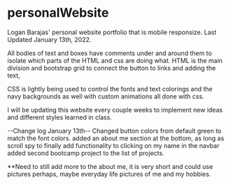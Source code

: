 # personalWebsite
Logan Barajas' personal website portfolio that is mobile responsize. 
Last Updated January 13th, 2022.

All bodies of text and boxes have comments under and around them to isolate which parts of the HTML and css are doing what. 
HTML is the main division and bootstrap grid to connect the button to links and adding the text,

CSS is lightly being used to control the fonts and text colorings and the navy backgrounds as well with custom animations all done with css.

I will be updating this website every couple weeks to implement new ideas and different styles learned in class.

--Change log January 13th--
Changed button colors from default green to match the font colors.
added an about me section at the bottom, as long as scroll spy to finally add functionality to clicking on my name in the navbar
added second bootcamp project to the list of projects.

**Need to still add more to the about me, it is very short and could use pictures perhaps, maybe everyday life pictures of me and my hobbies.

